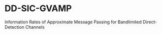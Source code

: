 # DD-SIC-GVAMP
Information Rates of Approximate Message Passing for Bandlimited Direct-Detection Channels
